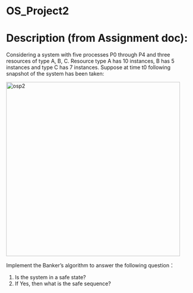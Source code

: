 # OS_Project2

# Description (from Assignment doc):
Considering a system with five processes P0 through P4 and three resources of type A, B, C. Resource type A has 10 instances, B has 5 instances and type C has 7 instances. Suppose at time t0 following snapshot of the system has been taken:



 
<img width="468" alt="osp2" src="https://github.com/user-attachments/assets/77220aa2-89c4-4517-87aa-868c85e31dda" />

Implement the Banker’s algorithm to answer the following question： 
1. Is the system in a safe state?
2. If Yes, then what is the safe sequence?
